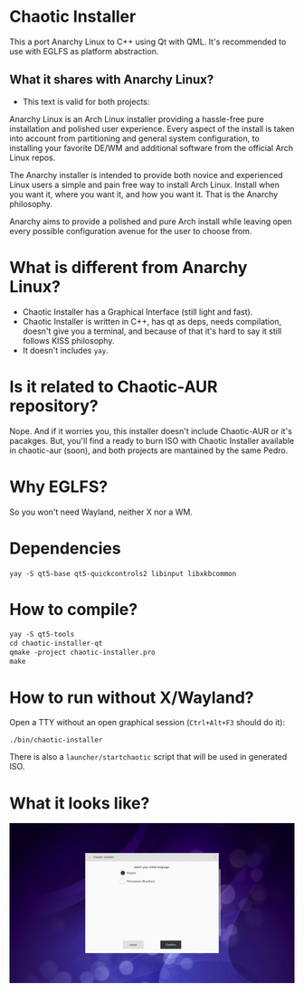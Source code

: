 # Chaotic Installer

This a port Anarchy Linux to C++ using Qt with QML.
It's recommended to use with EGLFS as platform abstraction.

## What it shares with Anarchy Linux?

 * This text is valid for both projects:

Anarchy Linux is an Arch Linux installer providing a hassle-free pure installation and polished user experience.
Every aspect of the install is taken into account from partitioning and general system configuration,
to installing your favorite DE/WM and additional software from the official Arch Linux repos.

The Anarchy installer is intended to provide both novice and experienced Linux users a simple and pain free way to install Arch Linux.
Install when you want it, where you want it, and how you want it.
That is the Anarchy philosophy.

Anarchy aims to provide a polished and pure Arch install while leaving open every possible configuration avenue for the user to choose from.

# What is different from Anarchy Linux?

 * Chaotic Installer has a Graphical Interface (still light and fast).
 * Chaotic Installer is written in C++, has qt as deps, needs compilation, doesn't give you a terminal, and because of that it's hard to say it still follows KISS philosophy.
 * It doesn't includes `yay`.

# Is it related to Chaotic-AUR repository?

Nope. And if it worries you, this installer doesn't include Chaotic-AUR or it's pacakges.
But, you'll find a ready to burn ISO with Chaotic Installer available in chaotic-aur (soon), and both projects are mantained by the same Pedro.

# Why EGLFS?

So you won't need Wayland, neither X nor a WM.

# Dependencies
```
yay -S qt5-base qt5-quickcontrols2 libinput libxkbcommon
```

# How to compile?
```
yay -S qt5-tools
cd chaotic-installer-qt
qmake -project chaotic-installer.pro
make
```

# How to run without X/Wayland?
Open a TTY without an open graphical session (`Ctrl+Alt+F3` should do it):

```
./bin/chaotic-installer
```

There is also a `launcher/startchaotic` script that will be used in generated ISO.

# What it looks like?

![Language Picking Screen](screenshot.png)
